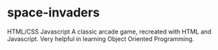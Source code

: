 # space-invaders
HTML/CSS Javascript
A classic arcade game, recreated with HTML and Javascript.
Very helpful in learning Object Oriented Programming.
